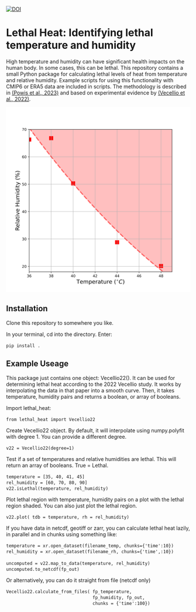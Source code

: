 [![DOI](https://zenodo.org/badge/542107849.svg)](https://zenodo.org/badge/latestdoi/542107849)

# Lethal Heat: Identifying lethal temperature and humidity
High temperature and humidity can have significant health impacts on the human body. In some cases, this can be lethal.
This repository contains a small Python package for calculating lethal levels of heat from temperature and relative humidity.
Example scripts for using this functionality with CMIP6 or ERA5 data are included in scripts.
The methodology is described in [(Powis et al., 2023)](https://www.science.org/doi/10.1126/sciadv.adg9297) and based on
experimental evidence by [(Vecellio et al., 2022)](https://pubmed.ncbi.nlm.nih.gov/34913738/).

![Lethal Heat Diagram](lethal_heat_illustration.svg)


## Installation
Clone this repository to somewhere you like.

In your terminal, cd into the directory. Enter:

```
pip install .
```

## Example Useage

This package just contains one object: Vecellio22(). It can be used for
determining lethal heat according to the 2022 Vecellio study.
It works by interpolating the data in that paper into a smooth curve.
Then, it takes temperature, humidity pairs and returns a boolean, or 
array of booleans.

Import lethal_heat:

```
from lethal_heat import Vecellio22
```

Create Vecellio22 object. By default, it will interpolate using numpy.polyfit with degree 1. You can provide a different degree.
```
v22 = Vecellio22(degree=1)
```

Test if a set of temperatures and relative humidities are lethal. This will return an array of booleans. True = Lethal.
```
temperature = [35, 40, 41, 45]
rel_humidity = [60, 70, 80, 90]
v22.isLethal(temperature, rel_humidity)
```


Plot lethal region with temperature, humidity pairs on a plot with the lethal region shaded. You can also just plot the lethal region.
```
v22.plot( tdb = temperature, rh = rel_humidity)
```

If you have data in netcdf, geotiff or zarr, you can calculate lethal heat lazily, in parallel and in chunks using something like:
```
temperature = xr.open_dataset(filename_temp, chunks={'time':10})
rel_humidity = xr.open_dataset(filename_rh, chunks={'time',:10})

uncomputed = v22.map_to_data(temperature, rel_humidity)
uncomputed.to_netcdf(fp_out)
```

Or alternatively, you can do it straight from file (netcdf only)
```
Vecellio22.calculate_from_files( fp_temperature, 
                                 fp_humidity, fp_out,
                                 chunks = {'time':100})
```
